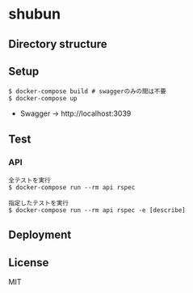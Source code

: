 # shubun

## Directory structure

## Setup

```
$ docker-compose build # swaggerのみの間は不要
$ docker-compose up
```

- Swagger -> http://localhost:3039

## Test

### API

```
全テストを実行
$ docker-compose run --rm api rspec

指定したテストを実行
$ docker-compose run --rm api rspec -e [describe]
```

## Deployment

## License

MIT
